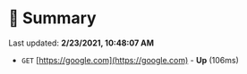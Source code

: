 # 📖 Summary
Last updated: **2/23/2021, 10:48:07 AM**

- `GET` [https://google.com](https://google.com) - **Up** (106ms)
